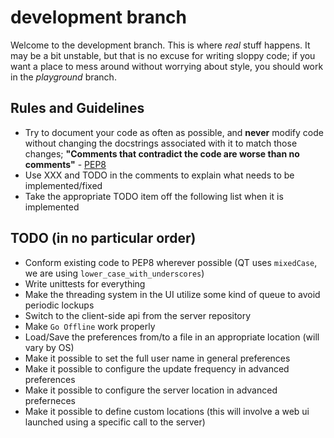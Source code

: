 # development branch

Welcome to the development branch. This is where *real* stuff happens. It may be a bit unstable, but that is no
excuse for writing sloppy code; if you want a place to mess around without worrying about style, you should work in
the *playground* branch.

## Rules and Guidelines
* Try to document your code as often as possible, and **never** modify code without changing the docstrings
associated with it to match those changes; **"Comments that contradict the code are worse than no comments"** - 
[PEP8](http://www.python.org/dev/peps/pep-0008/)
* Use XXX and TODO in the comments to explain what needs to be implemented/fixed
* Take the appropriate TODO item off the following list when it is implemented

## TODO (in no particular order)
* Conform existing code to PEP8 wherever possible (QT uses ``mixedCase``, we are using ``lower_case_with_underscores``)
* Write unittests for everything
* Make the threading system in the UI utilize some kind of queue to avoid periodic lockups
* Switch to the client-side api from the server repository
* Make ``Go Offline`` work properly
* Load/Save the preferences from/to a file in an appropriate location (will vary by OS)
* Make it possible to set the full user name in general preferences
* Make it possible to configure the update frequency in advanced preferences
* Make it possible to configure the server location in advanced preferneces
* Make it possible to define custom locations (this will involve a web ui launched using a specific call to the server)

